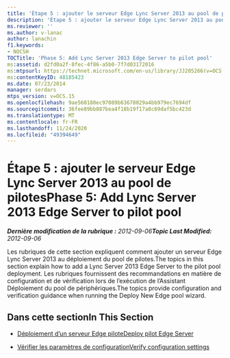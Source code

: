 ```yaml
---
title: 'Étape 5 : ajouter le serveur Edge Lync Server 2013 au pool de pilotes'
description: 'Étape 5 : ajouter le serveur Edge Lync Server 2013 au pool de pilotes.'
ms.reviewer: ''
ms.author: v-lanac
author: lanachin
f1.keywords:
- NOCSH
TOCTitle: 'Phase 5: Add Lync Server 2013 Edge Server to pilot pool'
ms:assetid: d2fd0a2f-8fec-4f86-a5b0-7f7d03172016
ms:mtpsurl: https://technet.microsoft.com/en-us/library/JJ205266(v=OCS.15)
ms:contentKeyID: 48185423
ms.date: 07/23/2014
manager: serdars
mtps_version: v=OCS.15
ms.openlocfilehash: 9ae560180ec97089b63678029a4bb979ec7694df
ms.sourcegitcommit: 36fee89bb887bea4f18b19f17a8c69daf5bc423d
ms.translationtype: MT
ms.contentlocale: fr-FR
ms.lasthandoff: 11/24/2020
ms.locfileid: "49394649"
---
```

# <a name="phase-5-add-lync-server-2013-edge-server-to-pilot-pool"></a><span data-ttu-id="4ce9f-103">Étape 5 : ajouter le serveur Edge Lync Server 2013 au pool de pilotes</span><span class="sxs-lookup"><span data-stu-id="4ce9f-103">Phase 5: Add Lync Server 2013 Edge Server to pilot pool</span></span>

<div data-xmlns="http://www.w3.org/1999/xhtml">

<div class="topic" data-xmlns="http://www.w3.org/1999/xhtml" data-msxsl="urn:schemas-microsoft-com:xslt" data-cs="https://msdn.microsoft.com/">

<div data-asp="https://msdn2.microsoft.com/asp">



</div>

<div id="mainSection">

<div id="mainBody"><span data-ttu-id="4ce9f-104">

<span> </span></span><span class="sxs-lookup"><span data-stu-id="4ce9f-104">

<span> </span></span></span>

<span data-ttu-id="4ce9f-105">_**Dernière modification de la rubrique :** 2012-09-06_</span><span class="sxs-lookup"><span data-stu-id="4ce9f-105">_**Topic Last Modified:** 2012-09-06_</span></span>

<span data-ttu-id="4ce9f-106">Les rubriques de cette section expliquent comment ajouter un serveur Edge Lync Server 2013 au déploiement du pool de pilotes.</span><span class="sxs-lookup"><span data-stu-id="4ce9f-106">The topics in this section explain how to add a Lync Server 2013 Edge Server to the pilot pool deployment.</span></span> <span data-ttu-id="4ce9f-107">Les rubriques fournissent des recommandations en matière de configuration et de vérification lors de l’exécution de l’Assistant Déploiement du pool de périphériques.</span><span class="sxs-lookup"><span data-stu-id="4ce9f-107">The topics provide configuration and verification guidance when running the Deploy New Edge pool wizard.</span></span>

<div>

## <a name="in-this-section"></a><span data-ttu-id="4ce9f-108">Dans cette section</span><span class="sxs-lookup"><span data-stu-id="4ce9f-108">In This Section</span></span>

  - [<span data-ttu-id="4ce9f-109">Déploiement d’un serveur Edge pilote</span><span class="sxs-lookup"><span data-stu-id="4ce9f-109">Deploy pilot Edge Server</span></span>](deploy-pilot-edge-server.md)

  - [<span data-ttu-id="4ce9f-110">Vérifier les paramètres de configuration</span><span class="sxs-lookup"><span data-stu-id="4ce9f-110">Verify configuration settings</span></span>](verify-configuration-settings.md)

<span data-ttu-id="4ce9f-111"></div>

</div>

<span> </span>

</div>

</div>

</span><span class="sxs-lookup"><span data-stu-id="4ce9f-111"></div>

</div>

<span> </span>

</div>

</div>

</span></span></div>

